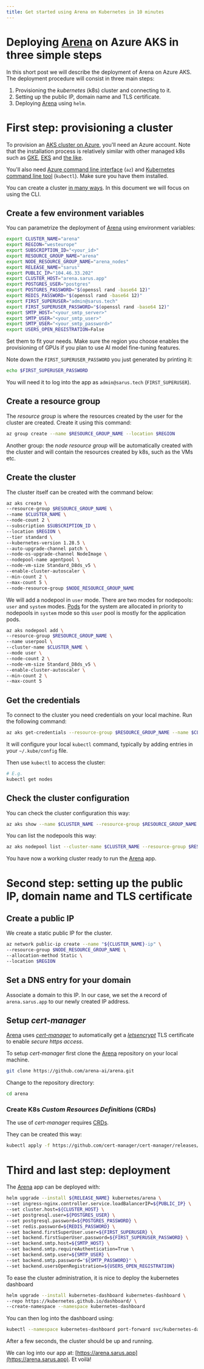 ```yaml
---
title: Get started using Arena on Kubernetes in 10 minutes
---
```


# Deploying [Arena](https://github.com/arena-ai/arena) on Azure AKS in three simple steps

In this short post we will describe the deployment of Arena on Azure AKS.
The deployment procedure will consist in three main steps:

1. Provisioning the *kubernetes* (k8s) cluster and connecting to it.
2. Setting up the public IP, domain name and TLS certificate.
3. Deploying [Arena](https://github.com/arena-ai/arena) using `helm`.

# First step: provisioning a cluster

To provision an [AKS cluster on Azure](https://azure.microsoft.com/fr-fr/products/kubernetes-service), you'll need an Azure account. Note that the installation process is relatively similar with other managed k8s such as [GKE](https://cloud.google.com/kubernetes-engine), [EKS](https://aws.amazon.com/eks/) and [the like](https://us.ovhcloud.com/public-cloud/kubernetes/).

You'll also need [Azure command line interface](https://learn.microsoft.com/en-us/cli/azure/install-azure-cli) (`az`) and [Kubernetes command line tool](https://kubernetes.io/docs/reference/kubectl/) (`kubectl`).
Make sure you have them installed.

You can create a cluster [in many ways](https://learn.microsoft.com/en-us/azure/aks/learn/quick-kubernetes-deploy-cli). In this document we will focus on using the CLI.

## Create a few environment variables

You can parametrize the deployment of [Arena](https://github.com/arena-ai/arena) using environment variables:
```sh
export CLUSTER_NAME="arena"
export REGION="westeurope"
export SUBSCRIPTION_ID="<your_id>"
export RESOURCE_GROUP_NAME="arena"
export NODE_RESOURCE_GROUP_NAME="arena_nodes"
export RELEASE_NAME="sarus"
export PUBLIC_IP="104.46.33.202"
export CLUSTER_HOST="arena.sarus.app"
export POSTGRES_USER="postgres"
export POSTGRES_PASSWORD="$(openssl rand -base64 12)"
export REDIS_PASSWORD="$(openssl rand -base64 12)"
export FIRST_SUPERUSER="admin@sarus.tech"
export FIRST_SUPERUSER_PASSWORD="$(openssl rand -base64 12)"
export SMTP_HOST="<your_smtp_server>"
export SMTP_USER="<your_smtp_user>"
export SMTP_USER="<your_smtp_password>"
export USERS_OPEN_REGISTRATION=False
```

Set them to fit your needs. Make sure the region you choose enables the provisioning of GPUs if you plan to use AI model fine-tuning features.

Note down the `FIRST_SUPERUSER_PASSWORD` you just generated by printing it:
```sh
echo $FIRST_SUPERUSER_PASSWORD
```

You will need it to log into the app as `admin@sarus.tech` (`FIRST_SUPERUSER`).

## Create a resource group

The *resource group* is where the resources created by the user for the cluster are created.
Create it using this command:
```sh
az group create --name $RESOURCE_GROUP_NAME --location $REGION
```

Another group: the *node resource group* will be automatically created with the cluster and will contain the resources created by k8s, such as the VMs etc.

## Create the cluster

The cluster itself can be created with the command below:

```sh
az aks create \
--resource-group $RESOURCE_GROUP_NAME \
--name $CLUSTER_NAME \
--node-count 2 \
--subscription $SUBSCRIPTION_ID \
--location $REGION \
--tier standard \
--kubernetes-version 1.28.5 \
--auto-upgrade-channel patch \
--node-os-upgrade-channel NodeImage \
--nodepool-name agentpool \
--node-vm-size Standard_D8ds_v5 \
--enable-cluster-autoscaler \
--min-count 2 \
--max-count 5 \
--node-resource-group $NODE_RESOURCE_GROUP_NAME
```

We will add a nodepool in `user` mode. There are two modes for nodepools: `user` and `system` modes. [Pods](https://kubernetes.io/docs/concepts/workloads/pods/) for the system are allocated in priority to nodepools in `system` mode so this `user` pool is mostly for the application pods.

```sh
az aks nodepool add \
--resource-group $RESOURCE_GROUP_NAME \
--name userpool \
--cluster-name $CLUSTER_NAME \
--mode user \
--node-count 2 \
--node-vm-size Standard_D8ds_v5 \
--enable-cluster-autoscaler \
--min-count 2 \
--max-count 5
```

## Get the credentials

To connect to the cluster you need credentials on your local machine. Run the following command:

```sh
az aks get-credentials --resource-group $RESOURCE_GROUP_NAME --name $CLUSTER_NAME
```
It will configure your local `kubectl` command, typically by adding entries in your `~/.kube/config` file.

Then use `kubectl` to access the cluster:

```sh
# E.g.
kubectl get nodes
```

## Check the cluster configuration

You can check the cluster configuration this way:

```sh
az aks show --name $CLUSTER_NAME --resource-group $RESOURCE_GROUP_NAME
```

You can list the nodepools this way:

```sh
az aks nodepool list --cluster-name $CLUSTER_NAME --resource-group $RESOURCE_GROUP_NAME
```

You have now a working cluster ready to run the [Arena](https://github.com/arena-ai/arena) app.

# Second step: setting up the public IP, domain name and TLS certificate

## Create a public IP

We create a static public IP for the cluster.

```sh
az network public-ip create --name "${CLUSTER_NAME}-ip" \
--resource-group $NODE_RESOURCE_GROUP_NAME \
--allocation-method Static \
--location $REGION
```

## Set a DNS entry for your domain

Associate a domain to this IP. In our case, we set the `A` record of `arena.sarus.app` to our newly created IP address.

## Setup *cert-manager*

[Arena](https://github.com/arena-ai/arena) uses [*cert-manager*](https://cert-manager.io/docs/installation/helm/) to automatically get a [*letsencrypt*](https://letsencrypt.org/) TLS certificate to enable *secure https access*.

To setup *cert-manager* first clone the [Arena](https://github.com/arena-ai/arena) repository on your local machine.

```sh
git clone https://github.com/arena-ai/arena.git
```

Change to the repository directory:

```sh
cd arena
```

### Create K8s *Custom Resources Definitions* (CRDs)

The use of *cert-manager* requires [CRDs](https://kubernetes.io/docs/tasks/extend-kubernetes/custom-resources/custom-resource-definitions/).

They can be created this way:
```sh
kubectl apply -f https://github.com/cert-manager/cert-manager/releases/download/v1.14.4/cert-manager.crds.yaml
```

# Third and last step: deployment

The [Arena](https://github.com/arena-ai/arena) app can be deployed with:

```sh
helm upgrade --install ${RELEASE_NAME} kubernetes/arena \
--set ingress-nginx.controller.service.loadBalancerIP=${PUBLIC_IP} \
--set cluster.host=${CLUSTER_HOST} \
--set postgresql.user=${POSTGRES_USER} \
--set postgresql.password=${POSTGRES_PASSWORD} \
--set redis.password=${REDIS_PASSWORD} \
--set backend.firstSuperUser.user=${FIRST_SUPERUSER} \
--set backend.firstSuperUser.password=${FIRST_SUPERUSER_PASSWORD} \
--set backend.smtp.host=${SMTP_HOST} \
--set backend.smtp.requireAuthentication=True \
--set backend.smtp.user=${SMTP_USER} \
--set backend.smtp.password="${SMTP_PASSWORD}" \
--set backend.usersOpenRegistration=${USERS_OPEN_REGISTRATION}
```

To ease the cluster administration, it is nice to deploy the kubernetes dashboard

```sh
helm upgrade --install kubernetes-dashboard kubernetes-dashboard \
--repo https://kubernetes.github.io/dashboard/ \
--create-namespace --namespace kubernetes-dashboard
```

You can then log into the dashboard using:

```sh
kubectl --namespace kubernetes-dashboard port-forward svc/kubernetes-dashboard-kong-proxy 8443:443
```

After a few seconds, the cluster should be up and running.

We can log into our app at: [https://arena.sarus.app](https://arena.sarus.app). Et voilà!
